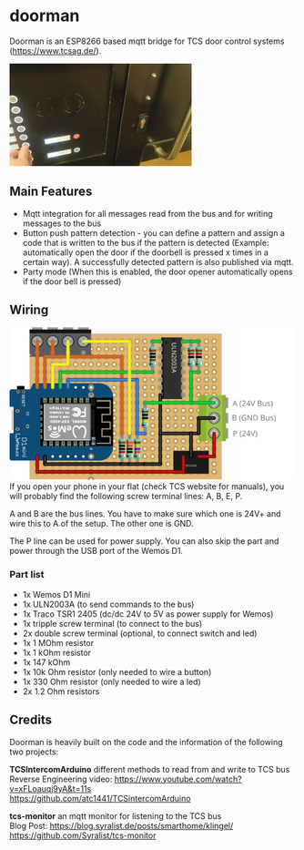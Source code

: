 # doorman
Doorman is an ESP8266 based mqtt bridge for TCS door control systems (https://www.tcsag.de/). 

![doorman opener](doc/doorman.gif)

## Main Features
 * Mqtt integration for all messages read from the bus and for writing messages to the bus
 * Button push pattern detection - you can define a pattern and assign a code that is written to the bus if the pattern is detected (Example: automatically open the door if the doorbell is pressed x times in a certain way). A successfully detected pattern is also published via mqtt. 
 * Party mode (When this is enabled, the door opener automatically opens if the door bell is pressed)


## Wiring
![wiring](doc/wiring.svg)
If you open your phone in your flat (check TCS website for manuals), you will probably find the following screw terminal lines: A, B, E, P. 

A and B are the bus lines. You have to make sure which one is 24V+ and wire this to A of the setup. The other one is GND. 

The P line can be used for power supply. You can also skip the part and power through the USB port of the Wemos D1. 

### Part list
 * 1x Wemos D1 Mini
 * 1x ULN2003A (to send commands to the bus)
 * 1x Traco TSR1 2405 (dc/dc 24V to 5V as power supply for Wemos)
 * 1x tripple screw terminal (to connect to the bus)
 * 2x double screw terminal (optional, to connect switch and led)
 * 1x 1 MOhm resistor
 * 1x 1 kOhm resistor
 * 1x 147 kOhm
 * 1x 10k Ohm resistor (only needed to wire a button)
 * 1x 330 Ohm resistor (only needed to wire a led)
 * 2x 1.2 Ohm resistors

## Credits
Doorman is heavily built on the code and the information of the following two projects: 

**TCSIntercomArduino** different methods to read from and write to TCS bus<br />
Reverse Engineering video: <https://www.youtube.com/watch?v=xFLoauqj9yA&t=11s><br />
<https://github.com/atc1441/TCSintercomArduino>

**tcs-monitor** an mqtt monitor for listening to the TCS bus<br />
Blog Post: <https://blog.syralist.de/posts/smarthome/klingel/><br />
<https://github.com/Syralist/tcs-monitor>